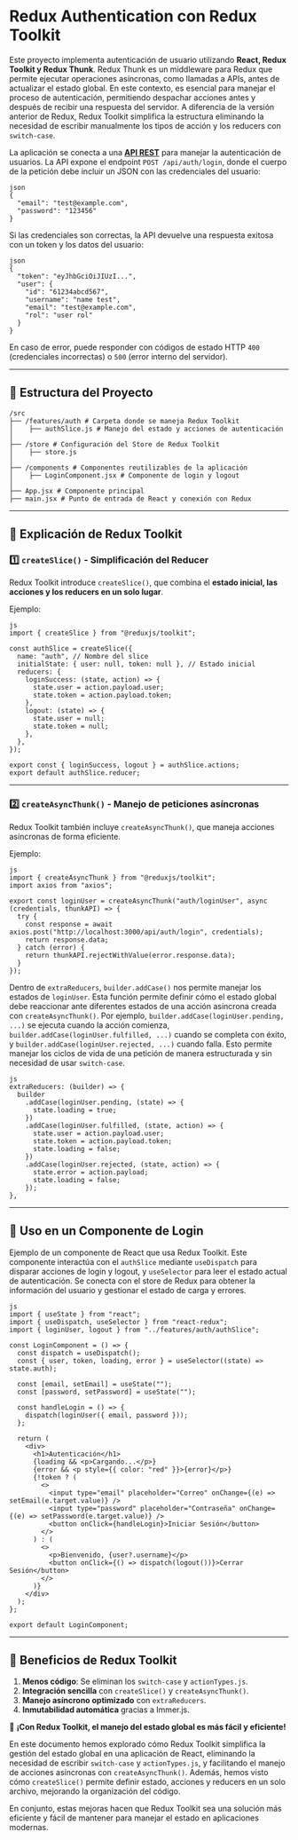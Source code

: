 # Redux Authentication con Redux Toolkit

Este proyecto implementa autenticación de usuario utilizando **React, Redux Toolkit y Redux Thunk**. Redux Thunk es un middleware para Redux que permite ejecutar operaciones asíncronas, como llamadas a APIs, antes de actualizar el estado global. En este contexto, es esencial para manejar el proceso de autenticación, permitiendo despachar acciones antes y después de recibir una respuesta del servidor.
A diferencia de la versión anterior de Redux, Redux Toolkit simplifica la estructura eliminando la necesidad de escribir manualmente los tipos de acción y los reducers con `switch-case`.

La aplicación se conecta a una **[API REST](https://github.com/juanxbini/auth-rest-node)** para manejar la autenticación de usuarios. La API expone el endpoint `POST /api/auth/login`, donde el cuerpo de la petición debe incluir un JSON con las credenciales del usuario:

```
json
{
  "email": "test@example.com",
  "password": "123456"
}
```

Si las credenciales son correctas, la API devuelve una respuesta exitosa con un token y los datos del usuario:

```
json
{
  "token": "eyJhbGciOiJIUzI...",
  "user": {
    "id": "61234abcd567",
    "username": "name test",
    "email": "test@example.com",
    "rol": "user rol"
  }
}
```

En caso de error, puede responder con códigos de estado HTTP `400` (credenciales incorrectas) o `500` (error interno del servidor).

---

## 📁 Estructura del Proyecto
```
/src
├── /features/auth # Carpeta donde se maneja Redux Toolkit
│    ├── authSlice.js # Manejo del estado y acciones de autenticación
│
├── /store # Configuración del Store de Redux Toolkit
│    ├── store.js
│
├── /components # Componentes reutilizables de la aplicación
│    ├── LoginComponent.jsx # Componente de login y logout
│
├── App.jsx # Componente principal
├── main.jsx # Punto de entrada de React y conexión con Redux
```

---

## 📝 **Explicación de Redux Toolkit**

### **1️⃣ `createSlice()` - Simplificación del Reducer**

Redux Toolkit introduce `createSlice()`, que combina el **estado inicial, las acciones y los reducers en un solo lugar**.

Ejemplo:
```
js
import { createSlice } from "@reduxjs/toolkit";

const authSlice = createSlice({
  name: "auth", // Nombre del slice
  initialState: { user: null, token: null }, // Estado inicial
  reducers: {
    loginSuccess: (state, action) => {
      state.user = action.payload.user;
      state.token = action.payload.token;
    },
    logout: (state) => {
      state.user = null;
      state.token = null;
    },
  },
});

export const { loginSuccess, logout } = authSlice.actions;
export default authSlice.reducer;
```

---

### **2️⃣ `createAsyncThunk()` - Manejo de peticiones asíncronas**

Redux Toolkit también incluye `createAsyncThunk()`, que maneja acciones asíncronas de forma eficiente.

Ejemplo:
```
js
import { createAsyncThunk } from "@reduxjs/toolkit";
import axios from "axios";

export const loginUser = createAsyncThunk("auth/loginUser", async (credentials, thunkAPI) => {
  try {
    const response = await axios.post("http://localhost:3000/api/auth/login", credentials);
    return response.data;
  } catch (error) {
    return thunkAPI.rejectWithValue(error.response.data);
  }
});
```

Dentro de `extraReducers`, `builder.addCase()` nos permite manejar los estados de `loginUser`. Esta función permite definir cómo el estado global debe reaccionar ante diferentes estados de una acción asíncrona creada con `createAsyncThunk()`. Por ejemplo, `builder.addCase(loginUser.pending, ...)` se ejecuta cuando la acción comienza, `builder.addCase(loginUser.fulfilled, ...)` cuando se completa con éxito, y `builder.addCase(loginUser.rejected, ...)` cuando falla. Esto permite manejar los ciclos de vida de una petición de manera estructurada y sin necesidad de usar `switch-case`.

```
js
extraReducers: (builder) => {
  builder
    .addCase(loginUser.pending, (state) => {
      state.loading = true;
    })
    .addCase(loginUser.fulfilled, (state, action) => {
      state.user = action.payload.user;
      state.token = action.payload.token;
      state.loading = false;
    })
    .addCase(loginUser.rejected, (state, action) => {
      state.error = action.payload;
      state.loading = false;
    });
},
```

---

## 📲 **Uso en un Componente de Login**

Ejemplo de un componente de React que usa Redux Toolkit. Este componente interactúa con el `authSlice` mediante `useDispatch` para disparar acciones de login y logout, y `useSelector` para leer el estado actual de autenticación. Se conecta con el store de Redux para obtener la información del usuario y gestionar el estado de carga y errores.
```
js
import { useState } from "react";
import { useDispatch, useSelector } from "react-redux";
import { loginUser, logout } from "../features/auth/authSlice";

const LoginComponent = () => {
  const dispatch = useDispatch();
  const { user, token, loading, error } = useSelector((state) => state.auth);
  
  const [email, setEmail] = useState("");
  const [password, setPassword] = useState("");
  
  const handleLogin = () => {
    dispatch(loginUser({ email, password }));
  };
  
  return (
    <div>
      <h1>Autenticación</h1>
      {loading && <p>Cargando...</p>}
      {error && <p style={{ color: "red" }}>{error}</p>}
      {!token ? (
        <>
          <input type="email" placeholder="Correo" onChange={(e) => setEmail(e.target.value)} />
          <input type="password" placeholder="Contraseña" onChange={(e) => setPassword(e.target.value)} />
          <button onClick={handleLogin}>Iniciar Sesión</button>
        </>
      ) : (
        <>
          <p>Bienvenido, {user?.username}</p>
          <button onClick={() => dispatch(logout())}>Cerrar Sesión</button>
        </>
      )}
    </div>
  );
};

export default LoginComponent;
```

---

## 💪 **Beneficios de Redux Toolkit**

1. **Menos código**: Se eliminan los `switch-case` y `actionTypes.js`.
2. **Integración sencilla** con `createSlice()` y `createAsyncThunk()`.
3. **Manejo asíncrono optimizado** con `extraReducers`.
4. **Inmutabilidad automática** gracias a Immer.js.

🚀 **¡Con Redux Toolkit, el manejo del estado global es más fácil y eficiente!**

En este documento hemos explorado cómo Redux Toolkit simplifica la gestión del estado global en una aplicación de React, eliminando la necesidad de escribir `switch-case` y `actionTypes.js`, y facilitando el manejo de acciones asíncronas con `createAsyncThunk()`. Además, hemos visto cómo `createSlice()` permite definir estado, acciones y reducers en un solo archivo, mejorando la organización del código.

En conjunto, estas mejoras hacen que Redux Toolkit sea una solución más eficiente y fácil de mantener para manejar el estado en aplicaciones modernas.


